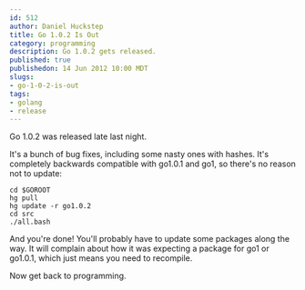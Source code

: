 ```yaml
--- 
id: 512
author: Daniel Huckstep
title: Go 1.0.2 Is Out
category: programming
description: Go 1.0.2 gets released.
published: true
publishedon: 14 Jun 2012 10:00 MDT
slugs: 
- go-1-0-2-is-out
tags: 
- golang
- release
---
```

Go 1.0.2 was released late last night.

It's a bunch of bug fixes, including some nasty ones with hashes. It's
completely backwards compatible with go1.0.1 and go1, so there's no
reason not to update:

    cd $GOROOT
    hg pull
    hg update -r go1.0.2
    cd src
    ./all.bash

And you're done! You'll probably have to update some packages along the
way. It will complain about how it was expecting a package for go1 or
go1.0.1, which just means you need to recompile.

Now get back to programming.
